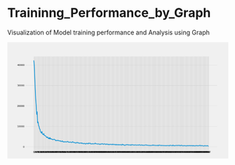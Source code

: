# Traininng_Performance_by_Graph
Visualization of Model training performance and Analysis using Graph 

![alt text](https://github.com/Aadityapritam/Traininng_Performance_by_Graph/blob/main/Figure_1.png?raw=true)
